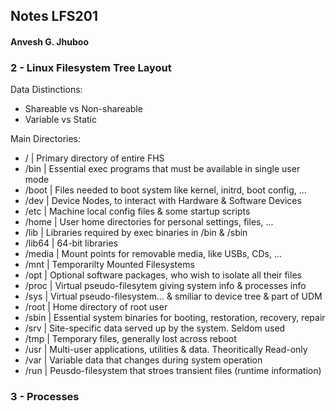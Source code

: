 ## Notes LFS201
#### Anvesh G. Jhuboo

### 2 - Linux Filesystem Tree Layout
Data Distinctions:
* Shareable vs Non-shareable
* Variable vs Static

Main Directories:
* /         | Primary directory of entire FHS
* /bin      | Essential exec programs that must be available in single user mode
* /boot     | Files needed to boot system like kernel, initrd, boot config, ...
* /dev      | Device Nodes, to interact with Hardware & Software Devices
* /etc      | Machine local config files & some startup scripts
* /home     | User home directories for personal settings, files, ...
* /lib      | Libraries required by exec binaries in /bin & /sbin
* /lib64    | 64-bit libraries
* /media    | Mount points for removable media, like USBs, CDs, ...
* /mnt      | Temporarilty Mounted Filesystems
* /opt      | Optional software packages, who wish to isolate all their files
* /proc     | Virtual pseudo-filesytem giving system info & processes info
* /sys      | Virtual pseudo-filesystem... & smiliar to device tree & part of UDM
* /root     | Home directory of root user
* /sbin     | Essential system binaries for booting, restoration, recovery, repair
* /srv      | Site-specific data served up by the system. Seldom used
* /tmp      | Temporary files, generally lost across reboot
* /usr      | Multi-user applications, utilities & data. Theoritically Read-only
* /var      | Variable data that changes during system operation
* /run      | Peusdo-filesystem that stroes transient files (runtime information)


### 3 - Processes
